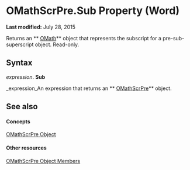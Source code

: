 
# OMathScrPre.Sub Property (Word)

 **Last modified:** July 28, 2015

Returns an  ** [OMath](82f2f81b-e2d5-140f-bdcc-8b52b821b24d.md)** object that represents the subscript for a pre-sub-superscript object. Read-only.

## Syntax

 _expression_. **Sub**

 _expression_An expression that returns an  ** [OMathScrPre](0d3ca716-83e4-21c2-53d7-b75d99519aa0.md)** object.


## See also


#### Concepts


 [OMathScrPre Object](0d3ca716-83e4-21c2-53d7-b75d99519aa0.md)
#### Other resources


 [OMathScrPre Object Members](d87ce871-8f49-db54-0c98-5db05d0f67bf.md)
